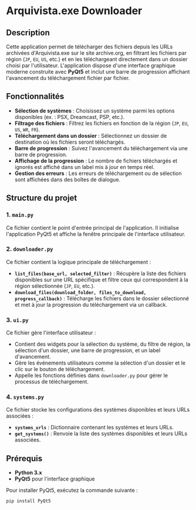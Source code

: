 # Arquivista.exe Downloader

## Description

Cette application permet de télécharger des fichiers depuis les URLs archivées d'Arquivista.exe sur le site archive.org, en filtrant les fichiers par région (`JP`, `EU`, `US`, etc.) et en les téléchargeant directement dans un dossier choisi par l'utilisateur. L'application dispose d'une interface graphique moderne construite avec **PyQt5** et inclut une barre de progression affichant l'avancement du téléchargement fichier par fichier.

## Fonctionnalités

- **Sélection de systèmes** : Choisissez un système parmi les options disponibles (ex. : PSX, Dreamcast, PSP, etc.).
- **Filtrage des fichiers** : Filtrez les fichiers en fonction de la région (`JP`, `EU`, `US`, `WR`, `FR`).
- **Téléchargement dans un dossier** : Sélectionnez un dossier de destination où les fichiers seront téléchargés.
- **Barre de progression** : Suivez l'avancement du téléchargement via une barre de progression.
- **Affichage de la progression** : Le nombre de fichiers téléchargés et ignorés est affiché dans un label mis à jour en temps réel.
- **Gestion des erreurs** : Les erreurs de téléchargement ou de sélection sont affichées dans des boîtes de dialogue.

## Structure du projet



### 1. `main.py`

Ce fichier contient le point d'entrée principal de l'application. Il initialise l'application PyQt5 et affiche la fenêtre principale de l'interface utilisateur.

### 2. `downloader.py`

Ce fichier contient la logique principale de téléchargement :
- **`list_files(base_url, selected_filter)`** : Récupère la liste des fichiers disponibles sur une URL spécifique et filtre ceux qui correspondent à la région sélectionnée (`JP`, `EU`, etc.).
- **`download_files(download_folder, files_to_download, progress_callback)`** : Télécharge les fichiers dans le dossier sélectionné et met à jour la progression du téléchargement via un callback.

### 3. `ui.py`

Ce fichier gère l'interface utilisateur :
- Contient des widgets pour la sélection du système, du filtre de région, la sélection d'un dossier, une barre de progression, et un label d'avancement.
- Gère les événements utilisateurs comme la sélection d'un dossier et le clic sur le bouton de téléchargement.
- Appelle les fonctions définies dans `downloader.py` pour gérer le processus de téléchargement.

### 4. `systems.py`

Ce fichier stocke les configurations des systèmes disponibles et leurs URLs associées :
- **`systems_urls`** : Dictionnaire contenant les systèmes et leurs URLs.
- **`get_systems()`** : Renvoie la liste des systèmes disponibles et leurs URLs associées.

## Prérequis

- **Python 3.x**
- **PyQt5** pour l'interface graphique

Pour installer PyQt5, exécutez la commande suivante :

```bash
pip install PyQt5
